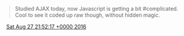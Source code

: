 > Studied AJAX today, now Javascript is getting a bit \#complicated\. Cool to see it coded up raw though, without hidden magic\.

<img src="../../media/tweet.ico" width="12" /> [Sat Aug 27 21:52:17 +0000 2016](https://twitter.com/DromerDenker/status/769653787489435648)